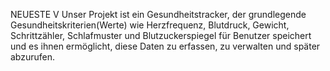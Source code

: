 NEUESTE V
Unser Projekt ist ein Gesundheitstracker, der grundlegende Gesundheitskriterien(Werte) 
wie Herzfrequenz, Blutdruck, Gewicht, Schrittzähler, Schlafmuster und Blutzuckerspiegel 
für Benutzer speichert und es ihnen ermöglicht, diese Daten zu erfassen, zu verwalten und später abzurufen.